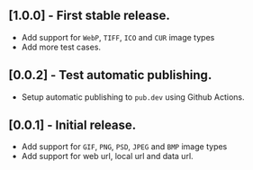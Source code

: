 ## [1.0.0] - First stable release.

* Add support for `WebP`, `TIFF`, `ICO` and `CUR` image types
* Add more test cases.

## [0.0.2] - Test automatic publishing.

* Setup automatic publishing to `pub.dev` using Github Actions.

## [0.0.1] - Initial release.

* Add support for `GIF`, `PNG`, `PSD`, `JPEG` and `BMP` image types
* Add support for web url, local url and data url.

